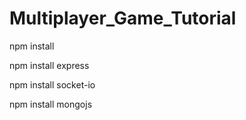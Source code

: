 # Multiplayer_Game_Tutorial

npm install

npm install express

npm install socket-io

npm install mongojs
